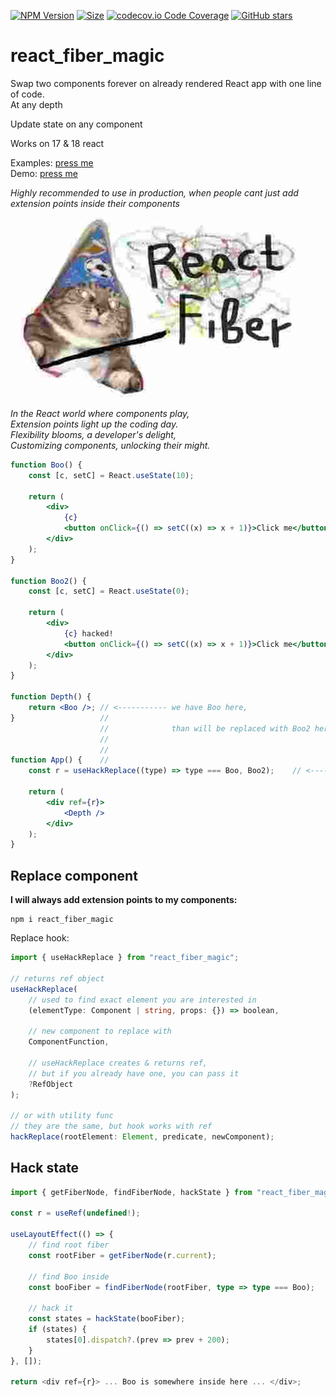 [![NPM Version](https://badge.fury.io/js/react_fiber_magic.svg?style=flat)](https://www.npmjs.com/package/react_fiber_magic)
[![Size](https://img.shields.io/bundlephobia/minzip/react_fiber_magic)](https://gitHub.com/Morglod/react_fiber_magic/)
[![codecov.io Code Coverage](https://img.shields.io/codecov/c/github/Morglod/react_fiber_magic.svg)](https://codecov.io/github/Morglod/react_fiber_magic?branch=master)
[![GitHub stars](https://img.shields.io/github/stars/Morglod/react_fiber_magic.svg?style=social&label=Star)](https://gitHub.com/Morglod/react_fiber_magic/)

# react_fiber_magic

Swap two components forever on already rendered React app with one line of code.  
At any depth

Update state on any component

Works on 17 & 18 react

Examples: <a href="https://github.com/Morglod/react_fiber_magic/tree/master/src/examples" target="_blank">press me</a>  
Demo: <a href="https://morglod.github.io/react_fiber_magic/" target="_blank">press me</a>

_Highly recommended to use in production, when people cant just add extension points inside their components_

![important](./important.jpg)

_In the React world where components play,_  
_Extension points light up the coding day._  
_Flexibility blooms, a developer's delight,_  
_Customizing components, unlocking their might._

```jsx
function Boo() {
    const [c, setC] = React.useState(10);

    return (
        <div>
            {c}
            <button onClick={() => setC((x) => x + 1)}>Click me</button>
        </div>
    );
}

function Boo2() {
    const [c, setC] = React.useState(0);

    return (
        <div>
            {c} hacked!
            <button onClick={() => setC((x) => x + 1)}>Click me</button>
        </div>
    );
}

function Depth() {
    return <Boo />; // <----------- we have Boo here,
}                   //
                    //              than will be replaced with Boo2 here -|
                    //                                                    |
                    //                                                    |
function App() {    //                                                    |
    const r = useHackReplace((type) => type === Boo, Boo2);    // <-------|

    return (
        <div ref={r}>
            <Depth />
        </div>
    );
}
```

## Replace component

**I will always add extension points to my components:**

```
npm i react_fiber_magic
```

Replace hook:

```ts
import { useHackReplace } from "react_fiber_magic";

// returns ref object
useHackReplace(
    // used to find exact element you are interested in
    (elementType: Component | string, props: {}) => boolean,

    // new component to replace with
    ComponentFunction,

    // useHackReplace creates & returns ref,
    // but if you already have one, you can pass it
    ?RefObject
);

// or with utility func
// they are the same, but hook works with ref
hackReplace(rootElement: Element, predicate, newComponent);
```

## Hack state

```ts
import { getFiberNode, findFiberNode, hackState } from "react_fiber_magic";

const r = useRef(undefined!);

useLayoutEffect(() => {
    // find root fiber
    const rootFiber = getFiberNode(r.current);

    // find Boo inside
    const booFiber = findFiberNode(rootFiber, type => type === Boo);

    // hack it
    const states = hackState(booFiber);
    if (states) {
        states[0].dispatch?.(prev => prev + 200);
    }
}, []);

return <div ref={r}> ... Boo is somewhere inside here ... </div>;
```